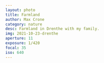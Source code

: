 ```yaml
---
layout: photo
title: Farmland
author: Max Crone
category: nature
desc: Farmland in Drenthe with my family.
img: 2021-10-23-drenthe
aperture: 11
exposure: 1/420
focal: 35
iso: 640
---
```

